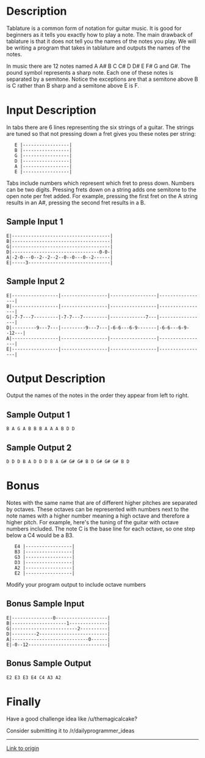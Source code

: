 # Description

Tablature is a common form of notation for guitar music. It is good for beginners as it tells you exactly how to play a note. The main drawback of tablature is that it does not tell you the names of the notes you play. We will be writing a program that takes in tablature and outputs the names of the notes.

In music there are 12  notes named A A# B C C# D D# E F# G and G#. The pound symbol represents a sharp note. Each one of these notes is separated by a semitone. Notice the exceptions are that a semitone above B is C rather than B sharp and a semitone above E is F.


# Input Description
In tabs there are 6 lines representing the six strings of a guitar. The strings are tuned so that not pressing down a fret gives you these notes per string:
    


       E |-----------------|
       B |-----------------|
       G |-----------------|
       D |-----------------|
       A |-----------------|
       E |-----------------|

Tabs include numbers which represent which fret to press down. Numbers can be two digits. Pressing frets down on a string adds one semitone to the open note per fret added. For example, pressing the first fret on the A string results in an A#, pressing the second fret results in a B.
   

## Sample Input 1


    E|------------------------------------|
    B|------------------------------------|
    G|------------------------------------|
    D|--------------------------------0-0-|
    A|-2-0---0--2--2--2--0--0---0--2------|
    E|-----3------------------------------|
## Sample Input 2

    E|-----------------|-----------------|-----------------|-----------------|
    B|-----------------|-----------------|-----------------|-----------------|
    G|-7-7---7---------|-7-7---7---------|-------------7---|-----------------|
    D|---------9---7---|---------9---7---|-6-6---6-9-------|-6-6---6-9--12---|
    A|-----------------|-----------------|-----------------|-----------------|
    E|-----------------|-----------------|-----------------|-----------------|

# Output Description

Output the names of the notes in the order they appear from left to right.

## Sample Output 1

    B A G A B B B A A A B D D

## Sample Output 2

    D D D B A D D D B A G# G# G# B D G# G# G# B D

# Bonus

Notes with the same name that are of different higher pitches are separated by octaves. These octaves can be represented with numbers next to the note names with a higher number meaning a high octave and therefore a higher pitch. For example, here's the tuning of the guitar with octave numbers included. The note C is the base line for each octave, so one step below a C4 would be a B3.


       E4 |-----------------|
       B3 |-----------------|
       G3 |-----------------|
       D3 |-----------------|
       A2 |-----------------|
       E2 |-----------------|

Modify your program output to include octave numbers

## Bonus Sample Input


    E|---------------0-------------------|
    B|--------------------1--------------|
    G|------------------------2----------|
    D|---------2-------------------------|
    A|----------------------------0------|
    E|-0--12-----------------------------|

## Bonus Sample Output

    E2 E3 E3 E4 C4 A3 A2

# Finally

Have a good challenge idea like /u/themagicalcake?

Consider submitting it to /r/dailyprogrammer_ideas

---

[Link to origin](https://www.reddit.com/r/dailyprogrammer/5rt1cj)
